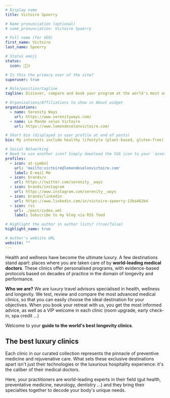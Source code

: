 ```yaml
---
# Display name
title: Victoire Spoerry

# Name pronunciation (optional)
# name_pronunciation: Victoire Spoerry

# Full name (for SEO)
first_name: Victoire
last_name: Spoerry

# Status emoji
status:
  icon: 🧘🏻‍♀️

# Is this the primary user of the site?
superuser: true

# Role/position/tagline
tagline: Discover, compare and book your program at the world's most advanced longevity clinics and wellness retreats.

# Organizations/Affiliations to show in About widget
organizations:
  - name: Serenity Ways
    url: https://www.serenityways.com/
  - name: Le Monde selon Victoire
    url: https://www.lemondeselonvictoire.com/

# Short bio (displayed in user profile at end of posts)
bio: My interests include healthy lifestyle (plant-based, gluten-free), advanced longevity techniques and traditional medicines.

# Social Networking
# Need to use another icon? Simply download the SVG icon to your `assets/media/icons/` folder.
profiles:
  - icon: at-symbol
    url: 'mailto:victoire@lemondeselonvictoire.com'
    label: E-mail Me
  - icon: brands/x
    url: https://twitter.com/serenity__ways
  - icon: brands/instagram
    url: https://www.instagram.com/serenity__ways
  - icon: brands/linkedin
    url: https://www.linkedin.com/in/victoire-spoerry-13ba462b4
  - icon: rss
    url: ./post/index.xml
    label: Subscribe to my blog via RSS feed

# Highlight the author in author lists? (true/false)
highlight_name: true

# Author's website URL
website: ""
---
```


 Health and wellness have become the ultimate luxury. A few destinations stand apart: places where you are taken care of by **world-leading medical doctors**. These clinics offer personalised programs, with evidence-based protocols based on decades of practice in the domain of longevity and performance. 

**Who we are?** We are luxury travel advisors specialised in health, wellness and longevity. We test, review and compare the most advanced medical clinics, so that you can easily choose the ideal destination for your objectives. When you book your retreat with us, you get the most informed advice, as well as a VIP welcome in each clinic (room upgrade, early check-in, spa credit ...)

Welcome to your **guide to the world's best longevity clinics**.

## The best luxury clinics

Each clinic in our curated collection represents the pinnacle of preventive medicine and rejuvenative care. What sets these exclusive destinations apart isn't just their technologies or the luxurious hospitality experience: it's the caliber of their medical doctors. 

Here, your practitioners are world-leading experts in their field (gut health, preventative medicine, neurology, dentistry ...) and they bring their specialties together to decode your body's unique needs. 